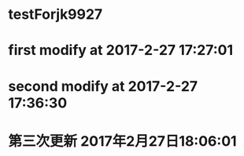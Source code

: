 # testForjk9927
# first modify at 2017-2-27 17:27:01
# second modify at 2017-2-27 17:36:30
# 第三次更新 2017年2月27日18:06:01